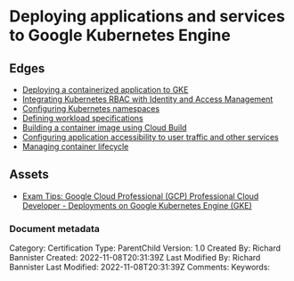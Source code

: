 # Deploying applications and services to Google Kubernetes Engine

## Edges
- [Deploying a containerized application to GKE](3.3.1_deploying_a_containerized_application_to_gke.md)
- [Integrating Kubernetes RBAC with Identity and Access Management](3.3.2_integrating_kubernetes_rbac_with_identity_and_access_management.md)
- [Configuring Kubernetes namespaces](3.3.3_configuring_kubernetes_namespaces.md)
- [Defining workload specifications](3.3.4_defining_workload_specifications.md)
- [Building a container image using Cloud Build](3.3.5_building_a_container_image_using_cloud_build.md)
- [Configuring application accessibility to user traffic and other services](3.3.6_configuring_application_accessibility_to_user_traffic_and_other_services.md)
- [Managing container lifecycle](3.3.7_managing_container_lifecycle.md)

## Assets
- [Exam Tips: Google Cloud Professional (GCP) Professional Cloud Developer - Deployments on Google Kubernetes Engine (GKE)](https://www.linkedin.com/learning/exam-tips-google-cloud-professional-gcp-professional-cloud-developer/deployments-on-google-kubernetes-engine-gke?autoplay=true&dApp=16967093&leis=LAA&resume=false&u=56685617)


### Document metadata
Category: Certification
Type: ParentChild
Version: 1.0
Created By: Richard Bannister
Created: 2022-11-08T20:31:39Z
Last Modified By: Richard Bannister
Last Modified: 2022-11-08T20:31:39Z
Comments: 
Keywords: 